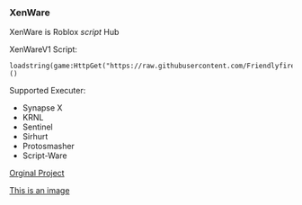 
### XenWare

XenWare is Roblox *script* Hub  




XenWareV1 Script:
```
loadstring(game:HttpGet("https://raw.githubusercontent.com/Friendlyfireisbad/XenWareV1/main/loader"))() 
```


Supported Executer:

- Synapse X
- KRNL
- Sentinel
- Sirhurt
- Protosmasher
- Script-Ware


[Orginal Project](https://github.com/Friendlyfireisbad/XenWareV1)

[This is an image](https://cdn.discordapp.com/attachments/963936248630747187/964273788877418597/Xenware_lolgo.PNG)

